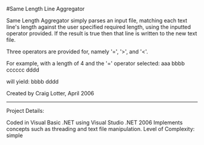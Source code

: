 #Same Length Line Aggregator

Same Length Aggregator simply parses an input file, matching each text line's length against the user specified required length, using the inputted operator provided. If the result is true then that line is written to the new text file. 

Three operators are provided for, namely '=', '>', and '<'.

For example, with a length of 4 and the '=' operator selected:
aaa
bbbb
cccccc
dddd

will yield:
bbbb
dddd

Created by Craig Lotter, April 2006

*********************************

Project Details:

Coded in Visual Basic .NET using Visual Studio .NET 2006
Implements concepts such as threading and text file manipulation.
Level of Complexity: simple
